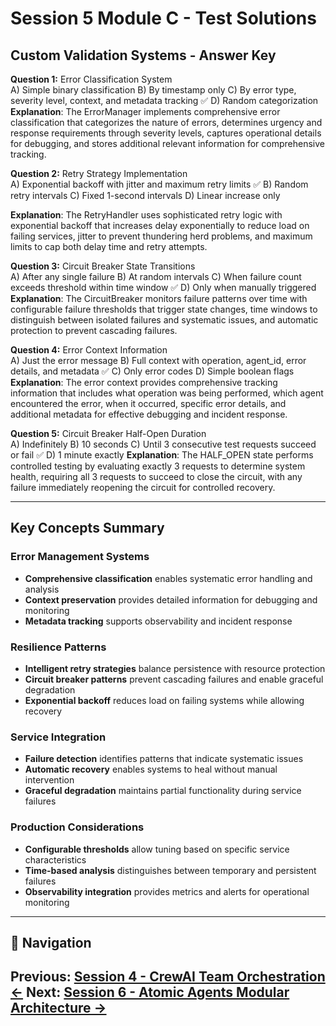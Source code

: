 # Session 5 Module C - Test Solutions

## Custom Validation Systems - Answer Key

**Question 1:** Error Classification System  
A) Simple binary classification
B) By timestamp only
C) By error type, severity level, context, and metadata tracking ✅
D) Random categorization
**Explanation**: The ErrorManager implements comprehensive error classification that categorizes the nature of errors, determines urgency and response requirements through severity levels, captures operational details for debugging, and stores additional relevant information for comprehensive tracking.

**Question 2:** Retry Strategy Implementation  
A) Exponential backoff with jitter and maximum retry limits ✅
B) Random retry intervals
C) Fixed 1-second intervals
D) Linear increase only


**Explanation**: The RetryHandler uses sophisticated retry logic with exponential backoff that increases delay exponentially to reduce load on failing services, jitter to prevent thundering herd problems, and maximum limits to cap both delay time and retry attempts.

**Question 3:** Circuit Breaker State Transitions  
A) After any single failure
B) At random intervals
C) When failure count exceeds threshold within time window ✅
D) Only when manually triggered
**Explanation**: The CircuitBreaker monitors failure patterns over time with configurable failure thresholds that trigger state changes, time windows to distinguish between isolated failures and systematic issues, and automatic protection to prevent cascading failures.

**Question 4:** Error Context Information  
A) Just the error message
B) Full context with operation, agent_id, error details, and metadata ✅
C) Only error codes
D) Simple boolean flags
**Explanation**: The error context provides comprehensive tracking information that includes what operation was being performed, which agent encountered the error, when it occurred, specific error details, and additional metadata for effective debugging and incident response.

**Question 5:** Circuit Breaker Half-Open Duration  
A) Indefinitely
B) 10 seconds
C) Until 3 consecutive test requests succeed or fail ✅
D) 1 minute exactly
**Explanation**: The HALF_OPEN state performs controlled testing by evaluating exactly 3 requests to determine system health, requiring all 3 requests to succeed to close the circuit, with any failure immediately reopening the circuit for controlled recovery.

---

## Key Concepts Summary

### Error Management Systems
- **Comprehensive classification** enables systematic error handling and analysis
- **Context preservation** provides detailed information for debugging and monitoring
- **Metadata tracking** supports observability and incident response

### Resilience Patterns
- **Intelligent retry strategies** balance persistence with resource protection
- **Circuit breaker patterns** prevent cascading failures and enable graceful degradation
- **Exponential backoff** reduces load on failing systems while allowing recovery

### Service Integration
- **Failure detection** identifies patterns that indicate systematic issues
- **Automatic recovery** enables systems to heal without manual intervention
- **Graceful degradation** maintains partial functionality during service failures

### Production Considerations
- **Configurable thresholds** allow tuning based on specific service characteristics
- **Time-based analysis** distinguishes between temporary and persistent failures
- **Observability integration** provides metrics and alerts for operational monitoring
---

## 🧭 Navigation

**Previous:** [Session 4 - CrewAI Team Orchestration ←](Session4_CrewAI_Team_Orchestration.md)
**Next:** [Session 6 - Atomic Agents Modular Architecture →](Session6_Atomic_Agents_Modular_Architecture.md)
---
